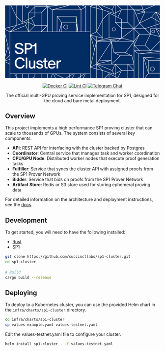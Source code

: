 <div align="center">

![SP1 Cluster](./.github/assets/header.png)

[![Docker CI][docker-badge]][docker-url] [![Lint CI][lint-badge]][lint-url] [![Telegram Chat][tg-badge]][tg-url]

The official multi-GPU proving service implementation for SP1, designed for the cloud and bare metal deployment.

[docker-badge]: https://img.shields.io/github/actions/workflow/status/succinctlabs/sp1-cluster/docker.yml?branch=main
[docker-url]: https://github.com/succinctlabs/sp1-cluster/actions/workflows/docker.yml
[lint-badge]: https://img.shields.io/github/actions/workflow/status/succinctlabs/sp1-cluster/lint.yml?branch=main&label=lint
[lint-url]: https://github.com/succinctlabs/sp1-cluster/actions/workflows/lint.yml
[tg-badge]: https://img.shields.io/endpoint?color=neon&logo=telegram&label=chat&url=https%3A%2F%2Ftg.sumanjay.workers.dev%2F%2B9jkmKpjkJ1U5MTc5
[tg-url]: https://t.me/+9jkmKpjkJ1U5MTc5
[docs-badge]: https://img.shields.io/github/deployments/succinctlabs/sp1-cluster/Production?label=docs
[docs-url]: https://cluster-docs.succinct.xyz
</div>

## Overview

This project implements a high performance SP1 proving cluster that can scale to thousands of GPUs. The system consists of several key components:

- **API**: REST API for interfacing with the cluster backed by Postgres
- **Coordinator**: Central service that manages task and worker coordination
- **CPU/GPU Node**: Distributed worker nodes that execute proof generation tasks
- **Fulfiller**: Service that syncs the cluster API with assigned proofs from the SP1 Prover Network
- **Bidder**: Service that bids on proofs from the SP1 Prover Network
- **Artifact Store**: Redis or S3 store used for storing ephemeral proving data

For detailed information on the architecture and deployment instructions, see the [docs](https://docs.succinct.xyz/docs/provers/introduction).

## Development

To get started, you will need to have the following installed:

* [Rust](https://www.rust-lang.org/tools/install)
* [SP1](https://docs.succinct.xyz/docs/sp1/getting-started/install)

```bash
git clone https://github.com/succinctlabs/sp1-cluster.git
cd sp1-cluster

# Build
cargo build --release
```

## Deploying

To deploy to a Kubernetes cluster, you can use the provided Helm chart in the `infra/charts/sp1-cluster` directory.

```bash
cd infra/charts/sp1-cluster
cp values-example.yaml values-testnet.yaml
```

Edit the values-testnet.yaml file to configure your cluster.

```bash
helm install sp1-cluster . -f values-testnet.yaml
```
